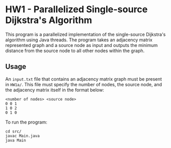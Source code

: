 # HW1 - Parallelized Single-source Dijkstra's Algorithm

This program is a parallelized implementation of the single-source Dijkstra's algorithm using Java threads. The program takes an adjacency matrix represented graph and a source node as input and outputs the minimum distance from the source node to all other nodes within the graph.

## Usage
An ```input.txt``` file that contains an adjacency matrix graph must be present in ```HW1a/```. This file must specify the number of nodes, the source node, and the adjacency matrix itself in the format below:
```
<number of nodes> <source node>
0 0 1
1 0 2
0 1 0
```
To run the program:
```
cd src/
javac Main.java
java Main
```
